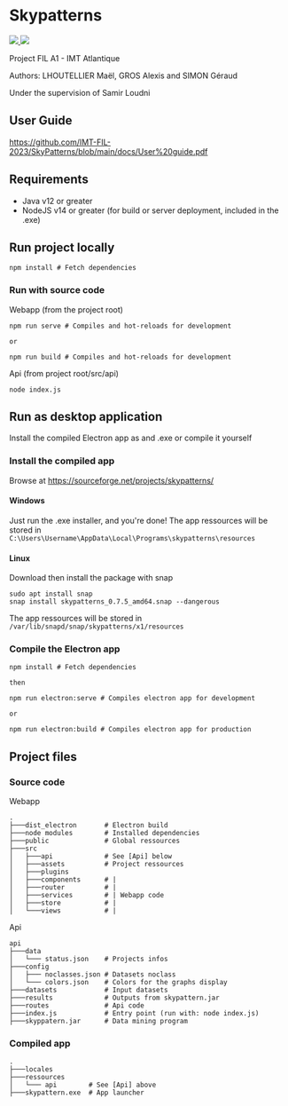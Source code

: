# Skypatterns


<a href="https://sourceforge.net/projects/skypatterns/files/skypatterns_lin_amd64_v0.7.5.snap/download" alt="Download for Linux">
  <img src="https://img.shields.io/badge/download-Linux-yellow" />
</a>
<a href="https://sourceforge.net/projects/skypatterns/files/skypatterns_win32_x64_v0.7.5.exe/download" alt="Download for Windows">
  <img src="https://img.shields.io/badge/download-Windows-blue" />
</a>

Project FIL A1 - IMT Atlantique

Authors: LHOUTELLIER Maël, GROS Alexis and SIMON Géraud

Under the supervision of Samir Loudni

## User Guide

https://github.com/IMT-FIL-2023/SkyPatterns/blob/main/docs/User%20guide.pdf

## Requirements

- Java v12 or greater
- NodeJS v14 or greater (for build or server deployment, included in the .exe)

## Run project locally

```
npm install # Fetch dependencies
```

### Run with source code

Webapp (from the project root)

```
npm run serve # Compiles and hot-reloads for development

or

npm run build # Compiles and hot-reloads for development
```

Api (from project root/src/api)

```
node index.js
```

## Run as desktop application

Install the compiled Electron app as and .exe or compile it yourself

### Install the compiled app

Browse at https://sourceforge.net/projects/skypatterns/

#### Windows

Just run the .exe installer, and you're done!
The app ressources will be stored in ```C:\Users\Username\AppData\Local\Programs\skypatterns\resources```

#### Linux

Download then install the package with snap

```
sudo apt install snap
snap install skypatterns_0.7.5_amd64.snap --dangerous
```

The app ressources will be stored in ```/var/lib/snapd/snap/skypatterns/x1/resources```

### Compile the Electron app

```
npm install # Fetch dependencies

then

npm run electron:serve # Compiles electron app for development

or

npm run electron:build # Compiles electron app for production
```

## Project files

### Source code

Webapp

```
.
├───dist_electron       # Electron build
├───node modules        # Installed dependencies
├───public              # Global ressources
├───src
│   ├───api             # See [Api] below
│   ├───assets          # Project ressources
│   ├───plugins
│   ├───components      # |
│   ├───router          # |
│   ├───services        # | Webapp code
│   ├───store           # |
│   └───views           # |
```

Api

```
api
├───data
│   └─── status.json    # Projects infos
├───config
│   ├─── noclasses.json # Datasets noclass
│   └─── colors.json    # Colors for the graphs display
├───datasets            # Input datasets
├───results             # Outputs from skypattern.jar
├───routes              # Api code
├───index.js            # Entry point (run with: node index.js)
├───skyppatern.jar      # Data mining program
```

### Compiled app

```
.
├───locales
├───ressources
│   └─── api        # See [Api] above
├───skypattern.exe  # App launcher
```
